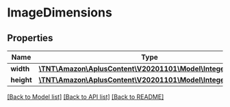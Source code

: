 # ImageDimensions

## Properties
Name | Type | Description | Notes
------------ | ------------- | ------------- | -------------
**width** | [**\TNT\Amazon\AplusContent\V20201101\Model\IntegerWithUnits**](IntegerWithUnits.md) |  | 
**height** | [**\TNT\Amazon\AplusContent\V20201101\Model\IntegerWithUnits**](IntegerWithUnits.md) |  | 

[[Back to Model list]](../README.md#documentation-for-models) [[Back to API list]](../README.md#documentation-for-api-endpoints) [[Back to README]](../README.md)


